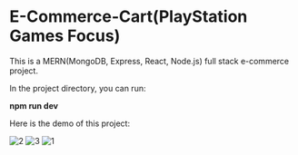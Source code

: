 # E-Commerce-Cart(PlayStation Games Focus)
This is a MERN(MongoDB, Express, React, Node.js) full stack e-commerce project.

In the project directory, you can run:

**npm run dev**

Here is the demo of this project:


![2](https://user-images.githubusercontent.com/35788589/125381086-4ee69800-e361-11eb-82e8-e8fc2d12cb35.PNG)
![3](https://user-images.githubusercontent.com/35788589/125381094-50b05b80-e361-11eb-8453-50915bddf4c8.PNG)
![1](https://user-images.githubusercontent.com/35788589/125381098-51e18880-e361-11eb-9905-c43c454a0c18.PNG)
